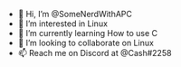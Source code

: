 - 👋 Hi, I’m @SomeNerdWithAPC
- 👀 I’m interested in Linux
- 🌱 I’m currently learning How to use C
- 💞️ I’m looking to collaborate on Linux
- 📫 Reach me on Discord at @Cash#2258

<!---
SomeNerdWithAPC/SomeNerdWithAPC is a ✨ special ✨ repository because its `README.md` (this file) appears on your GitHub profile.
You can click the Preview link to take a look at your changes.
--->
